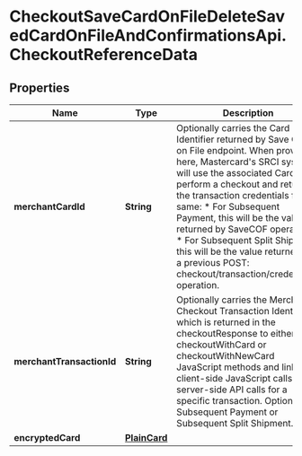 # CheckoutSaveCardOnFileDeleteSavedCardOnFileAndConfirmationsApi.CheckoutReferenceData

## Properties

Name | Type | Description | Notes
------------ | ------------- | ------------- | -------------
**merchantCardId** | **String** | Optionally carries the Card Identifier returned by Save Card on File endpoint. When provided here, Mastercard&#39;s SRCI system will use the associated Card to perform a checkout and return the transaction credentials for the same:  * For Subsequent Payment, this will be the value returned by SaveCOF operation. * For Subsequent Split Shipment, this will be the value returned by a previous POST: checkout/transaction/credentials) operation.  | [optional] 
**merchantTransactionId** | **String** | Optionally carries the Merchant Checkout Transaction Identifier which is returned in the checkoutResponse to either checkoutWithCard or checkoutWithNewCard JavaScript methods and links the client-side JavaScript calls and server-side API calls for a specific transaction. Optional for Subsequent Payment or Subsequent Split Shipment.  | [optional] 
**encryptedCard** | [**PlainCard**](PlainCard.md) |  | [optional] 


